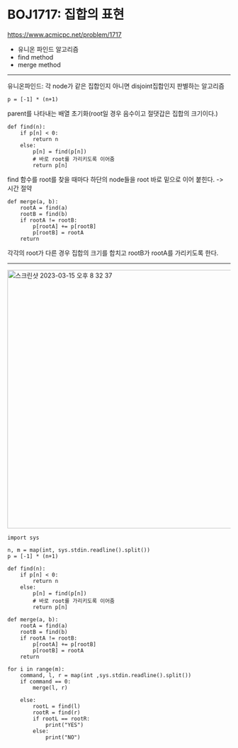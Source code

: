 # BOJ1717: 집합의 표현
<https://www.acmicpc.net/problem/1717>
+ 유니온 파인드 알고리즘
+ find method
+ merge method
---
유니온파인드: 각 node가 같은 집합인지 아니면 disjoint집합인지 판별하는 알고리즘

```
p = [-1] * (n+1)
```
parent를 나타내는 배열 초기화(root일 경우 음수이고 절댓갑은 집합의 크기이다.)

```bazaar
def find(n):
    if p[n] < 0:
        return n
    else:
        p[n] = find(p[n])
        # 바로 root를 가리키도록 이어줌
        return p[n]
```
find 함수를 root를 찾을 때마다 하단의 node들을 root 바로 밑으로 이어 붙힌다.
-> 시간 절약

```bazaar
def merge(a, b):
    rootA = find(a)
    rootB = find(b)
    if rootA != rootB:
        p[rootA] += p[rootB]
        p[rootB] = rootA
    return
```
각각의 root가 다른 경우 집합의 크기를 합치고 rootB가 rootA를 가리키도록 한다.

---
<img width="584" alt="스크린샷 2023-03-15 오후 8 32 37" src="https://user-images.githubusercontent.com/104095041/225297991-809c3159-8987-4e05-8e43-1dad672b71af.png">

```bazaar
import sys

n, m = map(int, sys.stdin.readline().split())
p = [-1] * (n+1)

def find(n):
    if p[n] < 0:
        return n
    else:
        p[n] = find(p[n])
        # 바로 root를 가리키도록 이어줌
        return p[n]

def merge(a, b):
    rootA = find(a)
    rootB = find(b)
    if rootA != rootB:
        p[rootA] += p[rootB]
        p[rootB] = rootA
    return

for i in range(m):
    command, l, r = map(int ,sys.stdin.readline().split())
    if command == 0:
        merge(l, r)

    else:
        rootL = find(l)
        rootR = find(r)
        if rootL == rootR:
            print("YES")
        else:
            print("NO")
```